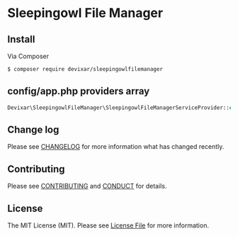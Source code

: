 # Sleepingowl File Manager

## Install

Via Composer

``` bash
$ composer require devixar/sleepingowlfilemanager
```

## config/app.php providers array

``` php
Devixar\SleepingowlFileManager\SleepingowlFileManagerServiceProvider::class,
```

## Change log

Please see [CHANGELOG](CHANGELOG.md) for more information what has changed recently.

## Contributing

Please see [CONTRIBUTING](CONTRIBUTING.md) and [CONDUCT](CONDUCT.md) for details.

## License

The MIT License (MIT). Please see [License File](LICENSE.md) for more information.

